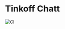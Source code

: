 # Tinkoff Chatt

[![CI](https://github.com/TFS-iOS/chat-app-tosls/actions/workflows/.github.yml/badge.svg)](https://github.com/TFS-iOS/chat-app-tosls/actions/workflows/.github.yml)
